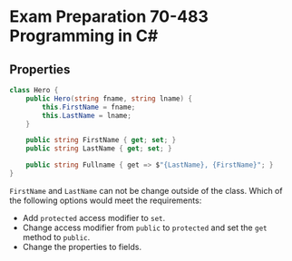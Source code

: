 # Exam Preparation 70-483 Programming in C#

## Properties

```C#
class Hero {
    public Hero(string fname, string lname) {
        this.FirstName = fname;
        this.LastName = lname;
    }

    public string FirstName { get; set; }
    public string LastName { get; set; }

    public string Fullname { get => $"{LastName}, {FirstName}"; }
}
```

`FirstName` and `LastName` can not be change outside of the class.
Which of the following options would meet the requirements:
* Add `protected` access modifier to `set`.
* Change access modifier from `public` to `protected` and set the `get` method to `public`.
* Change the properties to fields.
